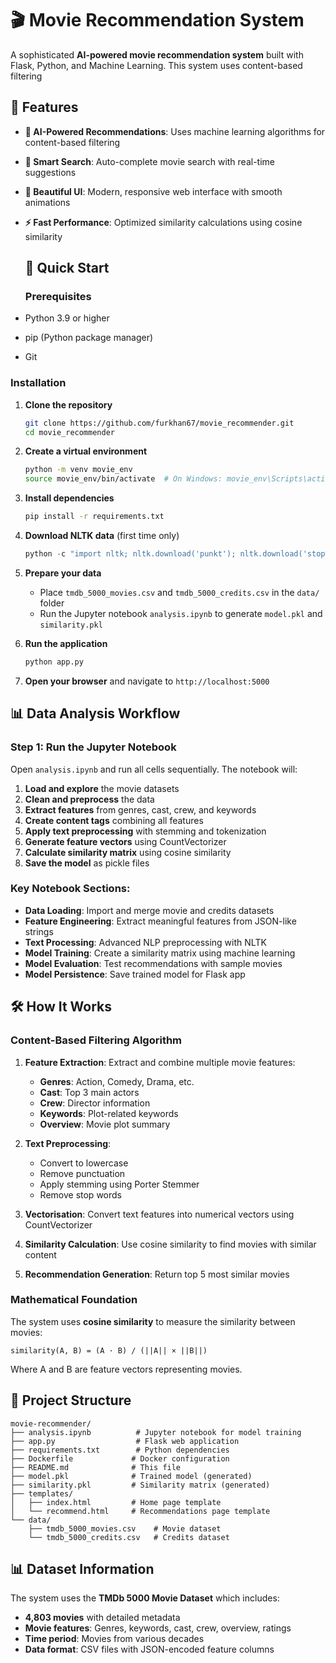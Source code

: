 # 🎬 Movie Recommendation System
A sophisticated **AI-powered movie recommendation system** built with Flask, Python, and Machine Learning. This system uses content-based filtering
## 🌟 Features
- **🤖 AI-Powered Recommendations**: Uses machine learning algorithms for content-based filtering
- **🎯 Smart Search**: Auto-complete movie search with real-time suggestions
- **🎨 Beautiful UI**: Modern, responsive web interface with smooth animations
- **⚡ Fast Performance**: Optimized similarity calculations using cosine similarity

  ## 🚀 Quick Start

  ### Prerequisites

- Python 3.9 or higher
- pip (Python package manager)
- Git

### Installation
1. **Clone the repository**
   ```bash
   git clone https://github.com/furkhan67/movie_recommender.git
   cd movie_recommender
   ```

2. **Create a virtual environment**
   ```bash
   python -m venv movie_env
   source movie_env/bin/activate  # On Windows: movie_env\Scripts\activate
   ```

3. **Install dependencies**
   ```bash
   pip install -r requirements.txt
   ```

4. **Download NLTK data** (first time only)
   ```python
   python -c "import nltk; nltk.download('punkt'); nltk.download('stopwords')"
   ```

5. **Prepare your data**
   - Place `tmdb_5000_movies.csv` and `tmdb_5000_credits.csv` in the `data/` folder
   - Run the Jupyter notebook `analysis.ipynb` to generate `model.pkl` and `similarity.pkl`

6. **Run the application**
   ```bash
   python app.py
   ```

7. **Open your browser** and navigate to `http://localhost:5000`

## 📊 Data Analysis Workflow

### Step 1: Run the Jupyter Notebook

Open `analysis.ipynb` and run all cells sequentially. The notebook will:

1. **Load and explore** the movie datasets
2. **Clean and preprocess** the data
3. **Extract features** from genres, cast, crew, and keywords
4. **Create content tags** combining all features
5. **Apply text preprocessing** with stemming and tokenization
6. **Generate feature vectors** using CountVectorizer
7. **Calculate similarity matrix** using cosine similarity
8. **Save the model** as pickle files

### Key Notebook Sections:

- **Data Loading**: Import and merge movie and credits datasets
- **Feature Engineering**: Extract meaningful features from JSON-like strings
- **Text Processing**: Advanced NLP preprocessing with NLTK
- **Model Training**: Create a similarity matrix using machine learning
- **Model Evaluation**: Test recommendations with sample movies
- **Model Persistence**: Save trained model for Flask app

## 🛠️ How It Works

### Content-Based Filtering Algorithm

1. **Feature Extraction**: Extract and combine multiple movie features:
   - **Genres**: Action, Comedy, Drama, etc.
   - **Cast**: Top 3 main actors
   - **Crew**: Director information
   - **Keywords**: Plot-related keywords
   - **Overview**: Movie plot summary

2. **Text Preprocessing**: 
   - Convert to lowercase
   - Remove punctuation
   - Apply stemming using Porter Stemmer
   - Remove stop words

3. **Vectorisation**: Convert text features into numerical vectors using CountVectorizer

4. **Similarity Calculation**: Use cosine similarity to find movies with similar content

5. **Recommendation Generation**: Return top 5 most similar movies

### Mathematical Foundation

The system uses **cosine similarity** to measure the similarity between movies:

```
similarity(A, B) = (A · B) / (||A|| × ||B||)
```

Where A and B are feature vectors representing movies.

## 📁 Project Structure

```
movie-recommender/
├── analysis.ipynb          # Jupyter notebook for model training
├── app.py                  # Flask web application
├── requirements.txt        # Python dependencies
├── Dockerfile             # Docker configuration
├── README.md              # This file
├── model.pkl              # Trained model (generated)
├── similarity.pkl         # Similarity matrix (generated)
├── templates/
│   ├── index.html         # Home page template
│   └── recommend.html     # Recommendations page template
└── data/
    ├── tmdb_5000_movies.csv    # Movie dataset
    └── tmdb_5000_credits.csv   # Credits dataset
```
##  📊 Dataset Information

The system uses the **TMDb 5000 Movie Dataset** which includes:

- **4,803 movies** with detailed metadata
- **Movie features**: Genres, keywords, cast, crew, overview, ratings
- **Time period**: Movies from various decades
- **Data format**: CSV files with JSON-encoded feature columns




